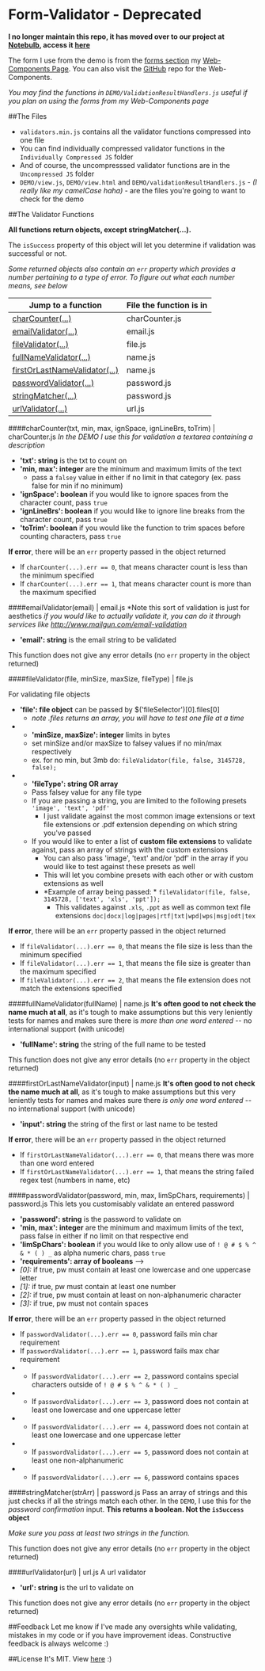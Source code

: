 # Form-Validator - Deprecated

**I no longer maintain this repo, it has moved over to our project at [Notebulb](https://github.com/Notebulb), access it [here](https://github.com/Notebulb/Form-Validator)**


The form I use from the demo is from the [forms section](http://jaypatel.co/sideSites/wc/#frms/) my [Web-Components Page](http://jaypatel.co/sideSites/wc/). You can also visit the [GitHub](https://github.com/sum-kcid/Web-Components) repo for the Web-Components.

*You may find the functions in `DEMO/ValidationResultHandlers.js` useful if you plan on using the forms from my Web-Components page*






##The Files

* `validators.min.js` contains all the validator functions compressed into one file
* You can find individually compressed validator functions in the `Individually Compressed JS` folder
* And of course, the uncompresssed validator functions are in the `Uncompressed JS` folder
* `DEMO/view.js`, `DEMO/view.html` and `DEMO/validationResultHandlers.js` - *(I really like my camelCase haha)* - are the files you're going to want to check for the demo






##The Validator Functions

**All functions return objects, except stringMatcher(...).**

The `isSuccess` property of this object will let you determine if validation was successful or not.

*Some returned objects also contain an `err` property which provides a number pertaining to a type of error. To figure out what each number means, see below*





| Jump to a function | File the function is in|
| -------------------|------------------------|
| [charCounter(...)](https://github.com/sum-kcid/Form-Validator/blob/master/README.md#charcountertxt-min-max-ignspace-ignlinebrs-totrim--charcounterjs)| charCounter.js |
| [emailValidator(...)](https://github.com/sum-kcid/Form-Validator/blob/master/README.md#emailvalidatoremail--emailjs)| email.js |
| [fileValidator(...)](https://github.com/sum-kcid/Form-Validator/blob/master/README.md#filevalidatorfile-minsize-maxsize-filetype--filejs)| file.js |
| [fullNameValidator(...)](https://github.com/sum-kcid/Form-Validator/blob/master/README.md#fullnamevalidatorfullname--namejs)| name.js |
| [firstOrLastNameValidator(...)](https://github.com/sum-kcid/Form-Validator/blob/master/README.md#firstorlastnamevalidatorinput--namejs)| name.js |
| [passwordValidator(...)](https://github.com/sum-kcid/Form-Validator/blob/master/README.md#passwordvalidatorpassword-min-max-limspchars-requirements--passwordjs)| password.js |
| [stringMatcher(...)](https://github.com/sum-kcid/Form-Validator/blob/master/README.md#stringmatcherstrarr--passwordjs)| password.js |
| [urlValidator(...)](https://github.com/sum-kcid/Form-Validator/blob/master/README.md#urlvalidatorurl--urljs)| url.js |






####charCounter(txt, min, max, ignSpace, ignLineBrs, toTrim) | charCounter.js
*In the DEMO I use this for validation a textarea containing a description*

* **'txt': string** is the txt to count on
* **'min, max': integer** are the minimum and maximum limits of the text
  * pass a `falsey` value in either if no limit in that category (ex. pass false for min if no minimum)
* **'ignSpace': boolean** if you would like to ignore spaces from the character count, pass `true`
* **'ignLineBrs': boolean** if you would like to ignore line breaks from the character count, pass `true`
* **'toTrim': boolean** if you would like the function to trim spaces before counting characters, pass `true`

**If error**, there will be an `err` property passed in the object returned
* If `charCounter(...).err == 0`, that means character count is less than the minimum specified
* If `charCounter(...).err == 1`, that means character count is more than the maximum specified






####emailValidator(email) | email.js
*Note this sort of validation is just for aesthetics
  *if you would like to actually validate it, you can do it through services like http://www.mailgun.com/email-validation*
* **'email': string** is the email string to be validated

This function does not give any error details (no `err` property in the object returned)






####fileValidator(file, minSize, maxSize, fileType) | file.js

For validating file objects

* **'file': file object** can be passed by $('fileSelector')[0].files[0]
  * *note .files returns an array, you will have to test one file at a time*
* * **'minSize, maxSize': integer** limits in bytes
  * set minSize and/or maxSize to falsey values if no min/max respectively
  * ex. for no min, but 3mb do: `fileValidator(file, false, 3145728, false);`
* * **'fileType': string OR array**
  * Pass falsey value for any file type
  * If you are passing a string, you are limited to the following presets `'image', 'text', 'pdf'`
    * I just validate against the most common image extensions or text file extensions or .pdf extension depending on which string you've passed
  * If you would like to enter a list of **custom file extensions** to validate against, pass an array of strings with the custom extensions
    * You can also pass 'image', 'text' and/or 'pdf' in the array if you would like to test against these presets as well
    * This will let you combine presets with each other or with custom extensions as well
    * *Example of array being passed: * `fileValidator(file, false, 3145728, ['text', 'xls', 'ppt']);`
      * This validates against `.xls`, `.ppt` as well as common text file extensions `doc|docx|log|pages|rtf|txt|wpd|wps|msg|odt|tex`


**If error**, there will be an `err` property passed in the object returned
* If `fileValidator(...).err == 0`, that means the file size is less than the minimum specified
* If `fileValidator(...).err == 1`, that means the file size is greater than the maximum specified
* If `fileValidator(...).err == 2`, that means the file extension does not match the extensions specified






####fullNameValidator(fullName) | name.js
**It's often good to not check the name much at all**, as it's tough to make assumptions but this very leniently tests for names and makes sure there is *more than one word entered* -- no international support (with unicode)
* **'fullName': string** the string of the full name to be tested

This function does not give any error details (no `err` property in the object returned)






####firstOrLastNameValidator(input) | name.js
**It's often good to not check the name much at all**, as it's tough to make assumptions but this very leniently tests for names and makes sure there *is only one word entered* -- no international support (with unicode)
* **'input': string** the string of the first or last name to be tested


**If error**, there will be an `err` property passed in the object returned
* If `firstOrLastNameValidator(...).err == 0`, that means there was more than one word entered
* If `firstOrLastNameValidator(...).err == 1`, that means the string failed regex test (numbers in name, etc)






####passwordValidator(password, min, max, limSpChars, requirements) | password.js
This lets you customisably validate an entered password

* **'password': string** is the password to validate on
* **'min, max': integer** are the minimum and maximum limits of the text, pass false in either if no limit on that respective end
* **'limSpChars': boolean** if you would like to only allow use of `! @ # $ % ^ & * ( ) _`  as alpha numeric chars, pass `true`
* **'requirements': array of booleans** -->
 * *[0]:* if true, pw must contain at least one lowercase and one uppercase letter
 * *[1]:* if true, pw must contain at least one number
 * *[2]:* if true, pw must contain at least on non-alphanumeric character
 * *[3]:* if true, pw must not contain spaces

**If error**, there will be an `err` property passed in the object returned
* If `passwordValidator(...).err == 0`, password fails min char requirement
* If `passwordValidator(...).err == 1`, password fails max char requirement
* * If `passwordValidator(...).err == 2`, password contains special characters outside of `! @ # $ % ^ & * ( ) _`
* * If `passwordValidator(...).err == 3`, password does not contain at least one lowercase and one uppercase letter
* * If `passwordValidator(...).err == 4`, password does not contain at least one lowercase and one uppercase letter
* * If `passwordValidator(...).err == 5`, password does not contain at least one non-alphanumeric
* * If `passwordValidator(...).err == 6`, password contains spaces






####stringMatcher(strArr) | password.js
Pass an array of strings and this just checks if all the strings match each other. In the `DEMO`, I use this for the *password confirmation* input.
**This returns a boolean. Not the `isSuccess` object**

*Make sure you pass at least two strings in the function.*

This function does not give any error details (no `err` property in the object returned)






####urlValidator(url) | url.js
A url validator
* **'url': string** is the url to validate on

This function does not give any error details (no `err` property in the object returned)







##Feedback
Let me know if I've made any oversights while validating, mistakes in my code or if you have improvement ideas. Constructive feedback is always welcome :)


##License
It's MIT. View [here](https://github.com/sum-kcid/Form-Validator/blob/master/LICENSE) :)
